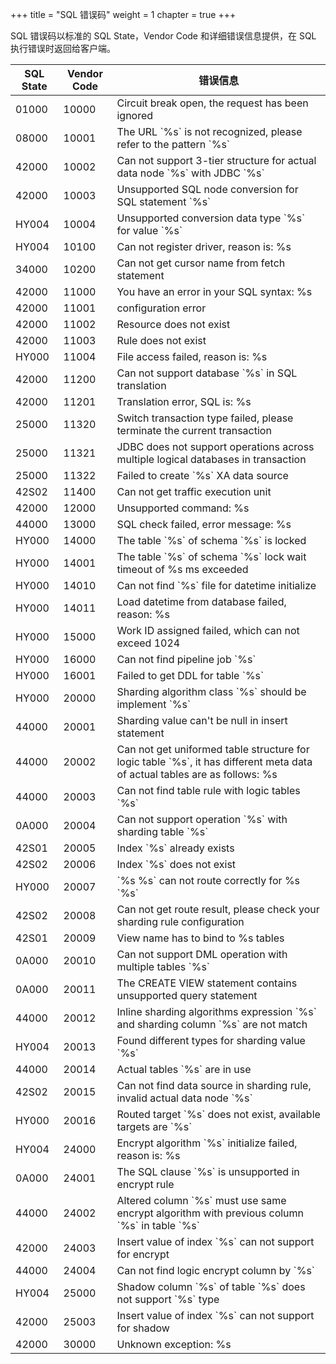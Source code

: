 +++
title = "SQL 错误码"
weight = 1
chapter = true
+++

SQL 错误码以标准的 SQL State，Vendor Code 和详细错误信息提供，在 SQL 执行错误时返回给客户端。

| SQL State | Vendor Code | 错误信息 |
| --------- | ----------- | ------ |
| 01000     | 10000       | Circuit break open, the request has been ignored |
| 08000     | 10001       | The URL \`%s\` is not recognized, please refer to the pattern \`%s\` |
| 42000     | 10002       | Can not support 3-tier structure for actual data node \`%s\` with JDBC \`%s\` |
| 42000     | 10003       | Unsupported SQL node conversion for SQL statement \`%s\` |
| HY004     | 10004       | Unsupported conversion data type \`%s\` for value \`%s\` |
| HY004     | 10100       | Can not register driver, reason is: %s |
| 34000     | 10200       | Can not get cursor name from fetch statement |
| 42000     | 11000       | You have an error in your SQL syntax: %s |
| 42000     | 11001       | configuration error |
| 42000     | 11002       | Resource does not exist |
| 42000     | 11003       | Rule does not exist |
| HY000     | 11004       | File access failed, reason is: %s |
| 42000     | 11200       | Can not support database \`%s\` in SQL translation |
| 42000     | 11201       | Translation error, SQL is: %s |
| 25000     | 11320       | Switch transaction type failed, please terminate the current transaction |
| 25000     | 11321       | JDBC does not support operations across multiple logical databases in transaction |
| 25000     | 11322       | Failed to create \`%s\` XA data source |
| 42S02     | 11400       | Can not get traffic execution unit |
| 42000     | 12000       | Unsupported command: %s |
| 44000     | 13000       | SQL check failed, error message: %s |
| HY000     | 14000       | The table \`%s\` of schema \`%s\` is locked |
| HY000     | 14001       | The table \`%s\` of schema \`%s\` lock wait timeout of %s ms exceeded |
| HY000     | 14010       | Can not find \`%s\` file for datetime initialize |
| HY000     | 14011       | Load datetime from database failed, reason: %s |
| HY000     | 15000       | Work ID assigned failed, which can not exceed 1024 |
| HY000     | 16000       | Can not find pipeline job \`%s\` |
| HY000     | 16001       | Failed to get DDL for table \`%s\` |
| HY000     | 20000       | Sharding algorithm class \`%s\` should be implement \`%s\` |
| 44000     | 20001       | Sharding value can't be null in insert statement |
| 44000     | 20002       | Can not get uniformed table structure for logic table \`%s\`, it has different meta data of actual tables are as follows: %s |
| 44000     | 20003       | Can not find table rule with logic tables \`%s\` |
| 0A000     | 20004       | Can not support operation \`%s\` with sharding table \`%s\` |
| 42S01     | 20005       | Index \`%s\` already exists |
| 42S02     | 20006       | Index \`%s\` does not exist |
| HY000     | 20007       | \`%s %s\` can not route correctly for %s \`%s\` |
| 42S02     | 20008       | Can not get route result, please check your sharding rule configuration |
| 42S01     | 20009       | View name has to bind to %s tables |
| 0A000     | 20010       | Can not support DML operation with multiple tables \`%s\` |
| 0A000     | 20011       | The CREATE VIEW statement contains unsupported query statement |
| 44000     | 20012       | Inline sharding algorithms expression \`%s\` and sharding column \`%s\` are not match |
| HY004     | 20013       | Found different types for sharding value \`%s\` |
| 44000     | 20014       | Actual tables \`%s\` are in use |
| 42S02     | 20015       | Can not find data source in sharding rule, invalid actual data node \`%s\` |
| HY000     | 20016       | Routed target \`%s\` does not exist, available targets are \`%s\` |
| HY004     | 24000       | Encrypt algorithm \`%s\` initialize failed, reason is: %s |
| 0A000     | 24001       | The SQL clause \`%s\` is unsupported in encrypt rule |
| 44000     | 24002       | Altered column \`%s\` must use same encrypt algorithm with previous column \`%s\` in table \`%s\` |
| 42000     | 24003       | Insert value of index \`%s\` can not support for encrypt |
| 44000     | 24004       | Can not find logic encrypt column by \`%s\` |
| HY004     | 25000       | Shadow column \`%s\` of table \`%s\` does not support \`%s\` type |
| 42000     | 25003       | Insert value of index \`%s\` can not support for shadow |
| 42000     | 30000       | Unknown exception: %s |
